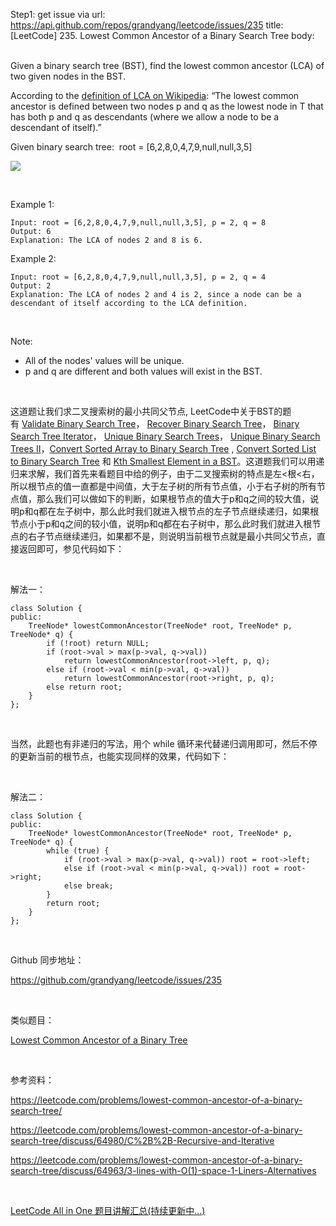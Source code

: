 Step1: get issue via url: https://api.github.com/repos/grandyang/leetcode/issues/235 
 title:[LeetCode] 235. Lowest Common Ancestor of a Binary Search Tree 
 body:  
  

Given a binary search tree (BST), find the lowest common ancestor (LCA) of two given nodes in the BST.

According to the [definition of LCA on Wikipedia](https://en.wikipedia.org/wiki/Lowest_common_ancestor): “The lowest common ancestor is defined between two nodes p and q as the lowest node in T that has both p and q as descendants (where we allow a node to be a descendant of itself).”

Given binary search tree:  root = [6,2,8,0,4,7,9,null,null,3,5]

![](https://assets.leetcode.com/uploads/2018/12/14/binarysearchtree_improved.png)

 

Example 1:
    
    
    Input: root = [6,2,8,0,4,7,9,null,null,3,5], p = 2, q = 8
    Output: 6
    Explanation: The LCA of nodes 2 and 8 is 6.
    

Example 2:
    
    
    Input: root = [6,2,8,0,4,7,9,null,null,3,5], p = 2, q = 4
    Output: 2
    Explanation: The LCA of nodes 2 and 4 is 2, since a node can be a descendant of itself according to the LCA definition.
    

 

Note:

  * All of the nodes' values will be unique.
  * p and q are different and both values will exist in the BST.



 

这道题让我们求二叉搜索树的最小共同父节点, LeetCode中关于BST的题有 [Validate Binary Search Tree](http://www.cnblogs.com/grandyang/p/4298435.html)， [Recover Binary Search Tree](http://www.cnblogs.com/grandyang/p/4298069.html)， [Binary Search Tree Iterator](http://www.cnblogs.com/grandyang/p/4231455.html)， [Unique Binary Search Trees](http://www.cnblogs.com/grandyang/p/4299608.html)， [Unique Binary Search Trees II](http://www.cnblogs.com/grandyang/p/4301096.html)，[Convert Sorted Array to Binary Search Tree](http://www.cnblogs.com/grandyang/p/4295245.html) , [Convert Sorted List to Binary Search Tree](http://www.cnblogs.com/grandyang/p/4295618.html) 和 [Kth Smallest Element in a BST](http://www.cnblogs.com/grandyang/p/4620012.html)。这道题我们可以用递归来求解，我们首先来看题目中给的例子，由于二叉搜索树的特点是左<根<右，所以根节点的值一直都是中间值，大于左子树的所有节点值，小于右子树的所有节点值，那么我们可以做如下的判断，如果根节点的值大于p和q之间的较大值，说明p和q都在左子树中，那么此时我们就进入根节点的左子节点继续递归，如果根节点小于p和q之间的较小值，说明p和q都在右子树中，那么此时我们就进入根节点的右子节点继续递归，如果都不是，则说明当前根节点就是最小共同父节点，直接返回即可，参见代码如下：

 

解法一：
    
    
    class Solution {
    public:
        TreeNode* lowestCommonAncestor(TreeNode* root, TreeNode* p, TreeNode* q) {
            if (!root) return NULL;
            if (root->val > max(p->val, q->val)) 
                return lowestCommonAncestor(root->left, p, q);
            else if (root->val < min(p->val, q->val)) 
                return lowestCommonAncestor(root->right, p, q);
            else return root;
        }
    };

 

当然，此题也有非递归的写法，用个 while 循环来代替递归调用即可，然后不停的更新当前的根节点，也能实现同样的效果，代码如下：

 

解法二：
    
    
    class Solution {
    public:
        TreeNode* lowestCommonAncestor(TreeNode* root, TreeNode* p, TreeNode* q) {
            while (true) {
                if (root->val > max(p->val, q->val)) root = root->left;
                else if (root->val < min(p->val, q->val)) root = root->right;
                else break;
            }      
            return root;
        }
    };

 

Github 同步地址：

<https://github.com/grandyang/leetcode/issues/235>

 

类似题目：

[Lowest Common Ancestor of a Binary Tree](http://www.cnblogs.com/grandyang/p/4641968.html)

 

参考资料：

<https://leetcode.com/problems/lowest-common-ancestor-of-a-binary-search-tree/>

<https://leetcode.com/problems/lowest-common-ancestor-of-a-binary-search-tree/discuss/64980/C%2B%2B-Recursive-and-Iterative>

<https://leetcode.com/problems/lowest-common-ancestor-of-a-binary-search-tree/discuss/64963/3-lines-with-O(1)-space-1-Liners-Alternatives>

 

[LeetCode All in One 题目讲解汇总(持续更新中...)](http://www.cnblogs.com/grandyang/p/4606334.html)
